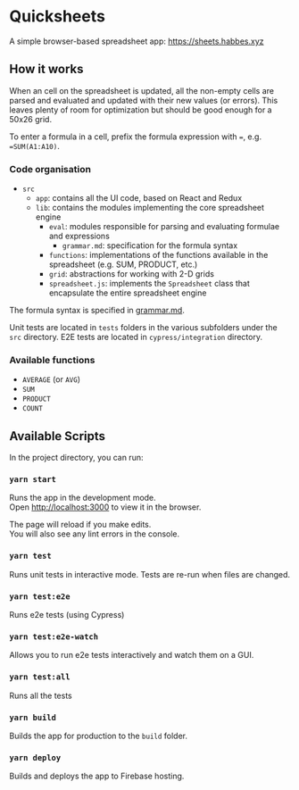 # Quicksheets

A simple browser-based spreadsheet app: https://sheets.habbes.xyz

## How it works

When an cell on the spreadsheet is updated, all the non-empty cells
are parsed and evaluated and updated with their new values (or errors). This leaves plenty of room for optimization but should be good enough for a 50x26 grid.

To enter a formula in a cell, prefix the formula expression with `=`, e.g. `=SUM(A1:A10)`.

### Code organisation

- `src`
    - `app`: contains all the UI code, based on React and Redux
    - `lib`: contains the modules implementing the core spreadsheet engine
        - `eval`: modules responsible for parsing and evaluating formulae and expressions
            - `grammar.md`: specification for the formula syntax
        - `functions`: implementations of the functions available in the spreadsheet (e.g. SUM, PRODUCT, etc.)
        - `grid`: abstractions for working with 2-D grids
        - `spreadsheet.js`: implements the `Spreadsheet` class that encapsulate the entire spreadsheet engine

The formula syntax is specified in [grammar.md](grammar.md).

Unit tests are located in `tests` folders in the various subfolders under the `src` directory.
E2E tests are located in `cypress/integration` directory.

### Available functions
- `AVERAGE` (or `AVG`)
- `SUM`
- `PRODUCT`
- `COUNT`

## Available Scripts

In the project directory, you can run:

### `yarn start`

Runs the app in the development mode.<br>
Open [http://localhost:3000](http://localhost:3000) to view it in the browser.

The page will reload if you make edits.<br>
You will also see any lint errors in the console.

### `yarn test`

Runs unit tests in interactive mode. Tests are re-run when files are changed.

### `yarn test:e2e`

Runs e2e tests (using Cypress)

### `yarn test:e2e-watch`

Allows you to run e2e tests interactively and watch them on a GUI.

### `yarn test:all`

Runs all the tests

### `yarn build`

Builds the app for production to the `build` folder.

### `yarn deploy`

Builds and deploys the app to Firebase hosting.

